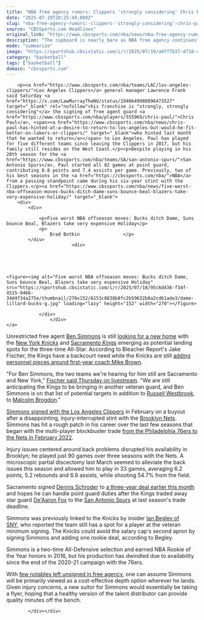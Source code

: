 ```yaml
---
title: "NBA free agency rumors: Clippers 'strongly considering' Chris Paul; Knicks, Kings linked to Ben Simmons"
date: "2025-07-19T20:25:49.000Z"
slug: "nba-free-agency-rumors:-clippers-'strongly-considering'-chris-paul-knicks-kings-linked-to-ben-simmons"
source: "CBSSports.com Headlines"
original_link: "https://www.cbssports.com/nba/news/nba-free-agency-rumors-clippers-strongly-considering-chris-paul-knicks-kings-linked-to-ben-simmons/"
description: "The cupboard is nearly bare as NBA free agency continues"
mode: "summarize"
image: "https://sportshub.cbsistatic.com/i/r/2025/07/19/a0ff7b37-d718-4e4b-b391-d66510176ca1/thumbnail/1200x675/8e980ba0950910ad015b13f12136ce48/chris-paul-spurs-g.jpg"
category: "basketball"
tags: ["basketball"]
domain: "cbssports.com"
---
```

<div id="readability-page-1" class="page"><div>
        
        
                            
                
        <p><a href="https://www.cbssports.com/nba/teams/LAC/los-angeles-clippers/">Los Angeles Clippers</a> general manager Lawrence Frank said Saturday <a href="https://x.com/LawMurrayTheNU/status/1946649980896473527" target="_blank" rel="nofollow">his franchise is "strongly, strongly considering"</a> the signing of free agent guard <a href="https://www.cbssports.com/nba/players/555969/chris-paul/">Chris Paul</a>, <span><a href="https://www.cbssports.com/nba/news/chris-paul-has-hinted-at-a-desire-to-return-to-los-angeles-but-would-he-fit-better-on-lakers-or-clippers/" target="_blank">who hinted last month that he wanted to return</a></span> to Los Angeles. Paul has played for five different teams since leaving the Clippers in 2017, but his family still resides on the West Coast.</p><p>Despite playing in his 20th season for the <a href="https://www.cbssports.com/nba/teams/SA/san-antonio-spurs/">San Antonio Spurs</a>, Paul started all 82 games at point guard, contributing 8.8 points and 7.4 assists per game. Previously, two of his best seasons in the <a href="https://cbssports.com/nba/">NBA</a> from a passing standpoint came during his six-year stint with the Clippers.</p><a href="https://www.cbssports.com/nba/news/five-worst-nba-offseason-moves-bucks-ditch-dame-suns-bounce-beal-blazers-take-very-expensive-holiday/" target="_blank">
        <div>
            <div>
                
                <p>Five worst NBA offseason moves: Bucks ditch Dame, Suns bounce Beal, Blazers take very expensive Holiday</p>
                <p>
                    Brad Botkin                </p>
            </div>
                            <div>
                            
                                                    
                
                        
                                    
    <figure><img alt="Five worst NBA offseason moves: Bucks ditch Dame, Suns bounce Beal, Blazers take very expensive Holiday" src="https://sportshub.cbsistatic.com/i/r/2025/07/18/95c6d436-f34f-4515-9466-34d4f34a275e/thumbnail/270x152/6153c8838b8fc2b59632b8a2cd61ade3/dame-lillard-bucks-g.jpg" loading="lazy" height="152" width="270"></figure>
                        
                </div>
                    </div>
    </a>
<p>Unrestricted free agent <a href="https://www.cbssports.com/nba/players/2202822/ben-simmons/">Ben Simmons</a> is still&nbsp;<span><a href="https://www.cbssports.com/nba/news/2025-nba-free-agency-tracker-latest-moves-player-rankings-as-lakers-sign-deandre-ayton/" target="_blank">looking for a new home</a></span>&nbsp;with the <a href="https://www.cbssports.com/nba/teams/NY/new-york-knicks/">New York Knicks</a> and <a href="https://www.cbssports.com/nba/teams/SAC/sacramento-kings/">Sacramento Kings</a> emerging as potential landing spots for the three-time All-Star. According to Bleacher Report's Jake Fischer, the Kings have a backcourt need while the Knicks are still <span><a href="https://www.cbssports.com/nba/news/knicks-hire-coach-mike-brown-new-york-picks-veteran-to-replace-tom-thibodeau/" target="_blank">adding personnel pieces around first-year coach Mike Brown</a></span>.</p><p>"For Ben Simmons, the two teams we're hearing for him still are Sacramento and New York," <a href="https://bleacherreport.com/articles/25227073-ben-simmons-reportedly-linked-knicks-kings-amid-nba-free-agency-rumors" target="_blank" rel="nofollow">Fischer said Thursday on livestream</a>. "We are still anticipating the Kings to be bringing in another veteran guard, and Ben Simmons is on that list of potential targets in addition to <a href="https://www.cbssports.com/nba/players/1622555/russell-westbrook/">Russell Westbrook</a>, to <a href="https://www.cbssports.com/nba/players/1905262/malcolm-brogdon/">Malcolm Brogdon</a>."</p>
        

<p><span><a href="https://www.cbssports.com/nba/news/ben-simmons-to-sign-with-clippers-per-report-after-agreeing-to-buyout-with-nets/" target="_blank">Simmons signed with the Los Angeles Clippers</a></span> in February on a buyout after a disappointing, injury-interrupted stint with the <a href="https://www.cbssports.com/nba/teams/BKN/brooklyn-nets/">Brooklyn Nets</a>. Simmons has hit a rough patch in his career over the last few seasons that began with the multi-player blockbuster trade <span><a href="https://www.cbssports.com/nba/news/james-harden-ben-simmons-trade-grades-76ers-increase-title-hopes-now-nets-outlook-gets-much-brighter/" target="_blank">from the Philadelphia 76ers to the Nets in February 2022</a></span>.</p><p>Injury issues centered around back problems disrupted his availability in Brooklyn; he played just 90 games over three seasons with the Nets. A microscopic partial discectomy last March seemed to alleviate the back issues this season and allowed him to play in 33 games, averaging 6.2 points, 5.2 rebounds and 6.9 assists, while shooting 54.7% from the field.&nbsp;</p><p>Sacramento signed <a href="https://www.cbssports.com/nba/players/2067702/dennis-schroder/">Dennis Schroder</a> to <span><a href="https://www.cbssports.com/nba/news/nba-free-agency-dennis-schroder-to-sign-three-year-deal-with-kings-per-report/" target="_blank">a three-year deal earlier this month</a></span> and hopes he can handle point guard duties after the Kings traded away star guard&nbsp;<a href="https://www.cbssports.com/nba/players/2355019/deaaron-fox/">De'Aaron Fox</a>&nbsp;to the&nbsp;<a href="https://www.cbssports.com/nba/teams/SA/san-antonio-spurs/">San Antonio Spurs</a>&nbsp;at last season's trade deadline.&nbsp;</p>
        

<p>Simmons was previously linked to the Knicks by insider&nbsp;<a href="https://sny.tv/articles/knicks-mailbag-who-will-mike-brown-bring-fill-out-staff" target="_blank" rel="nofollow">Ian Begley of SNY,</a>&nbsp;who reported the team still has a spot for a player at the veteran minimum signing. The Knicks could avoid the salary cap's second apron by signing Simmons and adding one rookie deal, according to Begley.</p><p>Simmons is a two-time All-Defensive selection and earned NBA Rookie of the Year honors in 2016, but his production has dwindled due to availability since the end of the 2020-21 campaign with the 76ers.</p><p>With <a href="https://www.cbssports.com/nba/news/nba-free-agency-jonathan-kuminga-and-josh-giddey-among-notable-unsigned-players-remaining/live/" target="_blank">few notables left unsigned in free agency</a>, one can assume Simmons will be primarily viewed as a cost-effective depth option wherever he lands. Given injury concerns, a new suitor for Simmons would essentially be taking a flyer, hoping that a healthy version of the talent distributor can provide quality minutes off the bench.</p>
        




        
            </div></div>